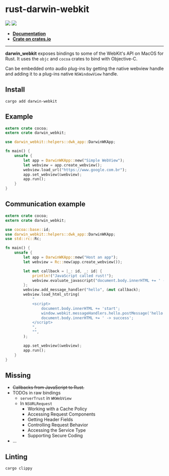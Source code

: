 # rust-darwin-webkit

![](https://github.com/yamadapc/rust-darwin-webkit/workflows/Rust/badge.svg)
![](https://github.com/yamadapc/rust-darwin-webkit/workflows/Documentation/badge.svg)

* [**Documentation**](https://yamadapc.github.io/rust-darwin-webkit/darwin_webkit/)
* [**Crate on crates.io**](https://crates.io/crates/darwin-webkit)

- - -

**darwin_webkit** exposes bindings to some of the WebKit's API on MacOS for
Rust. It uses the `objc` and `cocoa` crates to bind with Objective-C.

Can be embedded onto audio plug-ins by getting the native webview handle and
adding it to a plug-ins native `NSWindowView` handle.

## Install
```
cargo add darwin-webkit
```

## Example
```rust
extern crate cocoa;
extern crate darwin_webkit;

use darwin_webkit::helpers::dwk_app::DarwinWKApp;

fn main() {
    unsafe {
        let app = DarwinWKApp::new("Simple WebView");
        let webview = app.create_webview();
        webview.load_url("https://www.google.com.br");
        app.set_webview(&webview);
        app.run();
    }
}
```

## Communication example
```rust
extern crate cocoa;
extern crate darwin_webkit;

use cocoa::base::id;
use darwin_webkit::helpers::dwk_app::DarwinWKApp;
use std::rc::Rc;

fn main() {
    unsafe {
        let app = DarwinWKApp::new("Host an app");
        let webview = Rc::new(app.create_webview());

        let mut callback = |_: id, _: id| {
            println!("JavaScript called rust!");
            webview.evaluate_javascript("document.body.innerHTML += ' -> response from rust';");
        };
        webview.add_message_handler("hello", &mut callback);
        webview.load_html_string(
            "
            <script>
                document.body.innerHTML += 'start';
                window.webkit.messageHandlers.hello.postMessage('hello');
                document.body.innerHTML += ' -> success';
            </script>
            ",
            "",
        );

        app.set_webview(&webview);
        app.run();
    }
}
```

## Missing

- ~~Callbacks from JavaScript to Rust.~~
- TODOs in raw bindings
  * `serverTrust` in `WKWebView`
  * In `NSURLRequest`
    * Working with a Cache Policy
    * Accessing Request Components
    * Getting Header Fields
    * Controlling Request Behavior
    * Accessing the Service Type
    * Supporting Secure Coding
- ...

## Linting
```bash
cargo clippy
```

